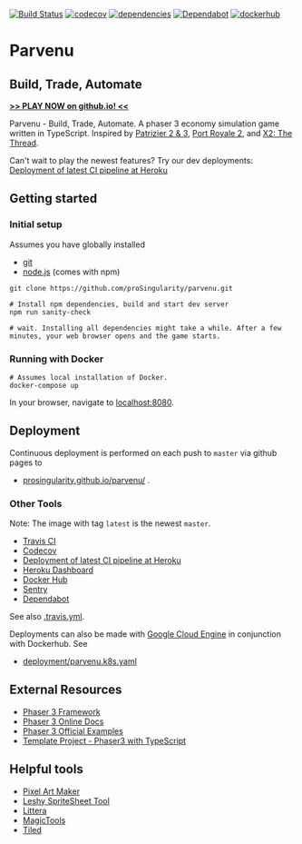 [![Build Status](https://travis-ci.com/proSingularity/parvenu.svg?branch=master)](https://travis-ci.com/proSingularity/parvenu/builds)
[![codecov](https://codecov.io/gh/proSingularity/parvenu/branch/master/graph/badge.svg)](https://codecov.io/gh/proSingularity/parvenu)
[![dependencies](https://david-dm.org/proSingularity/parvenu.svg)]()
[![Dependabot](https://badgen.net/dependabot/dependabot/dependabot-core/?icon=dependabot)](https://app.dependabot.com/accounts/proSingularity)
[![dockerhub](https://badgen.net/docker/pulls/nonbiri/parvenu)](https://cloud.docker.com/repository/docker/nonbiri/parvenu)

# Parvenu

## Build, Trade, Automate

**[>> PLAY NOW on github.io! <<](https://prosingularity.github.io/parvenu/)**

Parvenu - Build, Trade, Automate. A phaser 3 economy simulation game written in TypeScript. Inspired by [Patrizier 2 & 3](https://en.wikipedia.org/wiki/Patrician_II:_Quest_for_Power), [Port Royale 2](https://en.wikipedia.org/wiki/Port_Royale_2), and [X2: The Thread](https://en.wikipedia.org/wiki/X2:_The_Threat).

Can't wait to play the newest features? Try our dev deployments:
[Deployment of latest CI pipeline at Heroku](https://parvenu-game.herokuapp.com/)

## Getting started

### Initial setup

Assumes you have globally installed

- [git](https://git-scm.com/)
- [node.js](https://nodejs.org/en/) (comes with npm)

```
git clone https://github.com/proSingularity/parvenu.git

# Install npm dependencies, build and start dev server
npm run sanity-check

# wait. Installing all dependencies might take a while. After a few minutes, your web browser opens and the game starts.
```

### Running with Docker

```
# Assumes local installation of Docker.
docker-compose up
```

In your browser, navigate to [localhost:8080](http://localhost:8080).

## Deployment

Continuous deployment is performed on each push to `master` via github pages to

- [prosingularity.github.io/parvenu/](https://prosingularity.github.io/parvenu/) .

### Other Tools

Note: The image with tag `latest` is the newest `master`.

- [Travis CI](https://travis-ci.com/proSingularity/parvenu/builds)
- [Codecov](https://codecov.io/gh/proSingularity/parvenu)
- [Deployment of latest CI pipeline at Heroku](https://parvenu-game.herokuapp.com/)
- [Heroku Dashboard](https://dashboard.heroku.com/apps/parvenu-game)
- [Docker Hub](https://cloud.docker.com/u/nonbiri/repository/docker/nonbiri/parvenu)
- [Sentry](https://sentry.io/)
- [Dependabot](https://app.dependabot.com/)

See also [.travis.yml](.travis.yml).

Deployments can also be made with [Google Cloud Engine](https://console.cloud.google.com/kubernetes) in conjunction with Dockerhub. See

- [deployment/parvenu.k8s.yaml](deployment/parvenu.k8s.yaml)

## External Resources

- [Phaser 3 Framework](https://github.com/photonstorm/phaser)
- [Phaser 3 Online Docs](https://photonstorm.github.io/phaser3-docs/index.html)
- [Phaser 3 Official Examples](https://github.com/photonstorm/phaser3-examples)
- [Template Project - Phaser3 with TypeScript](https://github.com/digitsensitive/phaser3-typescript)

## Helpful tools

- [Pixel Art Maker](http://pixelartmaker.com/)
- [Leshy SpriteSheet Tool](https://www.leshylabs.com/apps/sstool)
- [Littera](http://kvazars.com/littera)
- [MagicTools](https://github.com/ellisonleao/magictools)
- [Tiled](https://www.mapeditor.org)
